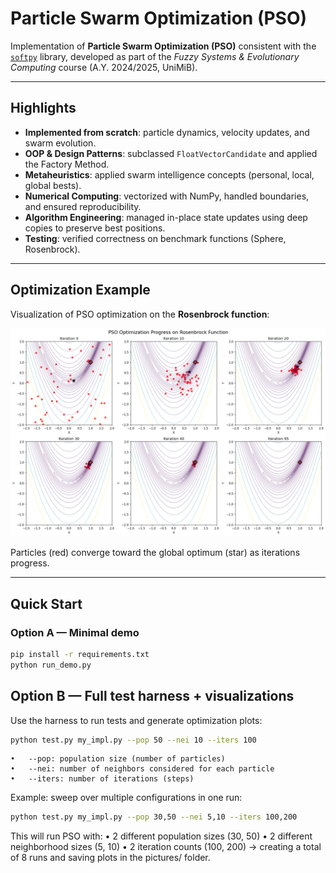 # Particle Swarm Optimization (PSO)

Implementation of **Particle Swarm Optimization (PSO)** consistent with the [`softpy`](https://github.com/andreacampagner/softpy) library, developed as part of the *Fuzzy Systems & Evolutionary Computing* course (A.Y. 2024/2025, UniMiB).  

---

## Highlights

- **Implemented from scratch**: particle dynamics, velocity updates, and swarm evolution.  
- **OOP & Design Patterns**: subclassed `FloatVectorCandidate` and applied the Factory Method.  
- **Metaheuristics**: applied swarm intelligence concepts (personal, local, global bests).  
- **Numerical Computing**: vectorized with NumPy, handled boundaries, and ensured reproducibility.  
- **Algorithm Engineering**: managed in-place state updates using deep copies to preserve best positions.  
- **Testing**: verified correctness on benchmark functions (Sphere, Rosenbrock).  

---

## Optimization Example

Visualization of PSO optimization on the **Rosenbrock function**:

![PSO Optimization Progress](pictures/test_18__pop=50_nei=10_iters=100_low=[-2.0,-2.0]_up=[2.0,2.0]_snap=5.png)

Particles (red) converge toward the global optimum (star) as iterations progress.  

---


## Quick Start

### Option A — Minimal demo
```bash
pip install -r requirements.txt
python run_demo.py
```

## Option B — Full test harness + visualizations

Use the harness to run tests and generate optimization plots:

```bash
python test.py my_impl.py --pop 50 --nei 10 --iters 100
```

	•	--pop: population size (number of particles)
	•	--nei: number of neighbors considered for each particle
	•	--iters: number of iterations (steps)

Example: sweep over multiple configurations in one run:
```bash
python test.py my_impl.py --pop 30,50 --nei 5,10 --iters 100,200
```

This will run PSO with:
	•	2 different population sizes (30, 50)
	•	2 different neighborhood sizes (5, 10)
	•	2 iteration counts (100, 200)
→ creating a total of 8 runs and saving plots in the pictures/ folder.